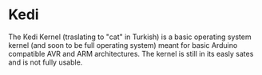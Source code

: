 # Kedi
The Kedi Kernel (traslating to "cat" in Turkish) is a basic operating system kernel (and soon to be full operating system) meant for basic Arduino compatible AVR and ARM architectures. The kernel is still in its easly sates and is not fully usable.
